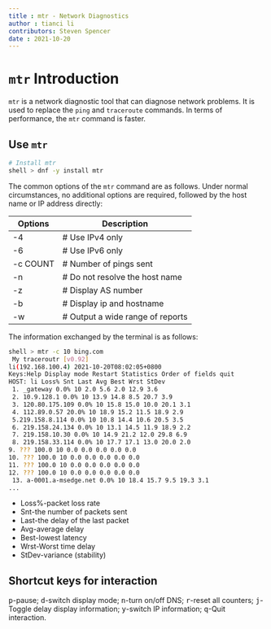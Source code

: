 ```yaml
---
title : mtr - Network Diagnostics
author : tianci li
contributors: Steven Spencer
date : 2021-10-20
---
```


#  `mtr` Introduction

`mtr` is a network diagnostic tool that can diagnose network problems. It is used to replace the `ping` and `traceroute` commands. In terms of performance, the `mtr` command is faster.

##  Use `mtr`
```bash
# Install mtr
shell > dnf -y install mtr
```

The common options of the `mtr` command are as follows. Under normal circumstances, no additional options are required, followed by the host name or IP address directly:

|Options|Description|
|---|---|
|-4 |# Use IPv4 only|
|-6 |# Use IPv6 only|
|-c COUNT |# Number of pings sent|
|-n |# Do not resolve the host name|
|-z |# Display AS number|
|-b |# Display ip and hostname|
|-w |# Output a wide range of reports|

The information exchanged by the terminal is as follows:

```bash
shell > mtr -c 10 bing.com
 My traceroutr [v0.92]
li(192.168.100.4) 2021-10-20T08:02:05+0800
Keys:Help Display mode Restart Statistics Order of fields quit
HOST: li Loss% Snt Last Avg Best Wrst StDev
 1. _gateway 0.0% 10 2.0 5.6 2.0 12.9 3.6
 2. 10.9.128.1 0.0% 10 13.9 14.8 8.5 20.7 3.9
 3. 120.80.175.109 0.0% 10 15.8 15.0 10.0 20.1 3.1
 4. 112.89.0.57 20.0% 10 18.9 15.2 11.5 18.9 2.9
 5.219.158.8.114 0.0% 10 10.8 14.4 10.6 20.5 3.5
 6. 219.158.24.134 0.0% 10 13.1 14.5 11.9 18.9 2.2
 7. 219.158.10.30 0.0% 10 14.9 21.2 12.0 29.8 6.9
 8. 219.158.33.114 0.0% 10 17.7 17.1 13.0 20.0 2.0
9. ??? 100.0 10 0.0 0.0 0.0 0.0 0.0
10. ??? 100.0 10 0.0 0.0 0.0 0.0 0.0
11. ??? 100.0 10 0.0 0.0 0.0 0.0 0.0
12. ??? 100.0 10 0.0 0.0 0.0 0.0 0.0
 13. a-0001.a-msedge.net 0.0% 10 18.4 15.7 9.5 19.3 3.1
...
```

* Loss%-packet loss rate
* Snt-the number of packets sent
* Last-the delay of the last packet
* Avg-average delay
* Best-lowest latency
* Wrst-Worst time delay
* StDev-variance (stability)

##  Shortcut keys for interaction
<kbd>p</kbd>-pause;
<kbd>d</kbd>-switch display mode;
<kbd>n</kbd>-turn on/off DNS;
<kbd>r</kbd>-reset all counters;
<kbd>j</kbd>-Toggle delay display information;
<kbd>y</kbd>-switch IP information;
<kbd>q</kbd>-Quit interaction.
